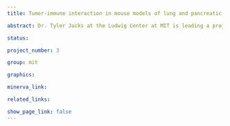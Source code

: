 ```yaml
---
title: Tumor-immune interaction in mouse models of lung and pancreatic cancer (Ludwig Center at MIT)

abstract: Dr. Tyler Jacks at the Ludwig Center at MIT is leading a project using multiplexed tissue imaging to develop high-definition spatial maps of tumor-immune interactions in genetically engineered mouse models of lung and pancreatic cancer. These innovative experimental models recapitulate the type of crosstalk that is common in tumor formation, with tumor cells under pressure to develop avoidance strategies that permit evasion from immune cell attack. In-depth analysis of murine models of cancer is needed to develop an understanding of the mechanisms that shape the tumor microenvironment > only animal models have the necessary manipulability and reproducibility for causal, mechanistic studies.

status:

project_number: 3

group: mit

graphics:

minerva_link:

related_links:

show_page_link: false
---
```

